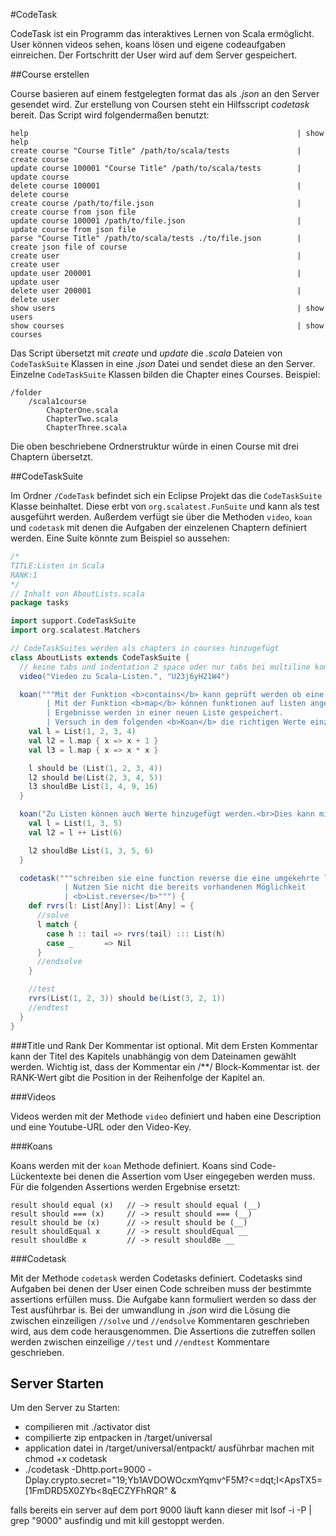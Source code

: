 #CodeTask

CodeTask ist ein Programm das interaktives Lernen von Scala ermöglicht.
User können videos sehen, koans lösen und eigene codeaufgaben einreichen.
Der Fortschritt der User wird auf dem Server gespeichert.

##Course erstellen

Course basieren auf einem festgelegten format das als *.json* an den Server
gesendet wird. Zur erstellung von Coursen steht ein Hilfsscript *codetask*
bereit. Das Script wird folgendermaßen benutzt:

```
help                                                            | show help
create course "Course Title" /path/to/scala/tests               | create course
update course 100001 "Course Title" /path/to/scala/tests        | update course
delete course 100001                                            | delete course
create course /path/to/file.json                                | create course from json file
update course 100001 /path/to/file.json                         | update course from json file
parse "Course Title" /path/to/scala/tests ./to/file.json        | create json file of course
create user                                                     | create user
update user 200001                                              | update user
delete user 200001                                              | delete user
show users                                                      | show users
show courses                                                    | show courses
```

Das Script übersetzt mit *create* und *update* die *.scala* Dateien von
`CodeTaskSuite` Klassen in eine *.json* Datei und sendet diese an den Server.
Einzelne `CodeTaskSuite` Klassen bilden die Chapter eines Courses. Beispiel:

```
/folder
    /scala1course
        ChapterOne.scala
        ChapterTwo.scala
        ChapterThree.scala
```
Die oben beschriebene Ordnerstruktur würde in einen Course mit drei Chaptern
übersetzt.

##CodeTaskSuite

Im Ordner `/CodeTask` befindet sich ein Eclipse Projekt das die `CodeTaskSuite`
Klasse beinhaltet. Diese erbt von `org.scalatest.FunSuite` und kann als test
ausgeführt werden. Außerdem verfügt sie über die Methoden `video`, `koan` und
`codetask` mit denen die Aufgaben der einzelenen Chaptern definiert werden.
Eine Suite könnte zum Beispiel so aussehen:

```scala
/*
TITLE:Listen in Scala
RANK:1
*/
// Inhalt von AboutLists.scala
package tasks

import support.CodeTaskSuite
import org.scalatest.Matchers

// CodeTaskSuites werden als chapters in courses hinzugefügt
class AboutLists extends CodeTaskSuite {
  // keine tabs und indentation 2 space oder nur tabs bei multiline kommentaren
  video("Viedeo zu Scala-Listen.", "U23j6yH21W4")

  koan("""Mit der Funktion <b>contains</b> kann geprüft werden ob eine Liste ein bestimmtes Element enthält.
        | Mit der Funktion <b>map</b> können funktionen auf listen angewendet werden, die
        | Ergebnisse werden in einer neuen Liste gespeichert.
        | Versuch in dem folgenden <b>Koan</b> die richtigen Werte einzutragen""") {
    val l = List(1, 2, 3, 4)
    val l2 = l.map { x => x + 1 }
    val l3 = l.map { x => x * x }

    l should be (List(1, 2, 3, 4))
    l2 should be(List(2, 3, 4, 5))
    l3 shouldBe List(1, 4, 9, 16)
  }

  koan("Zu Listen können auch Werte hinzugefügt werden.<br>Dies kann mit <b>++</b> geschehen.") {
    val l = List(1, 3, 5)
    val l2 = l ++ List(6)

    l2 shouldBe List(1, 3, 5, 6)
  }

  codetask("""schreiben sie eine function reverse die eine umgekehrte liste zurück geben.
            | Nutzen Sie nicht die bereits vorhandenen Möglichkeit
            | <b>List.reverse</b>""") {
    def rvrs(l: List[Any]): List[Any] = {
      //solve
      l match {
        case h :: tail => rvrs(tail) ::: List(h)
        case _       => Nil
      }
      //endsolve
    }

    //test
    rvrs(List(1, 2, 3)) should be(List(3, 2, 1))
    //endtest
  }  
}
```
###Title und Rank
Der Kommentar ist optional.
Mit dem Ersten Kommentar kann der Titel des Kapitels unabhängig von dem Dateinamen
gewählt werden. Wichtig ist, dass der Kommentar ein /**/ Block-Kommentar ist.
der RANK-Wert gibt die Position in der Reihenfolge der Kapitel an.

###Videos

Videos werden mit der Methode `video` definiert und haben eine Description und
eine Youtube-URL oder den Video-Key.

###Koans

Koans werden mit der `koan` Methode definiert. Koans sind Code-Lückentexte bei
denen die Assertion vom User eingegeben werden
muss. Für die folgenden Assertions werden Ergebnise ersetzt:

```
result should equal (x)   // -> result should equal (__)
result should === (x)     // -> result should === (__)
result should be (x)      // -> result should be (__)
result shouldEqual x      // -> result shouldEqual __
result shouldBe x         // -> result shouldBe __
```

###Codetask

Mit der Methode `codetask` werden Codetasks definiert.
Codetasks sind Aufgaben bei denen der User einen Code schreiben muss der
bestimmte assertions erfüllen muss. Die Aufgabe kann formuliert werden so dass
der Test ausführbar is. Bei der umwandlung in *.json* wird die Lösung die
zwischen einzeiligen `//solve` und `//endsolve` Kommentaren geschrieben wird,
aus dem code herausgenommen.
Die Assertions die zutreffen sollen werden zwischen einzeilige `//test` und
`//endtest` Kommentare geschrieben.

## Server Starten

Um den Server zu Starten:

- compilieren mit ./activator dist
- compilierte zip entpacken in /target/universal
- application datei in /target/universal/entpackt/ ausführbar machen mit chmod +x codetask
- ./codetask -Dhttp.port=9000 -Dplay.crypto.secret="19;Yb1AVDOWOcxmYqmv^F5M?<=dqt;I<ApsTX5=[1FmDRD5X0ZYb<8qECZYFhRQR" &

falls bereits ein server auf dem port 9000 läuft kann dieser mit lsof -i -P | grep "9000" ausfindig und mit kill gestoppt werden.
